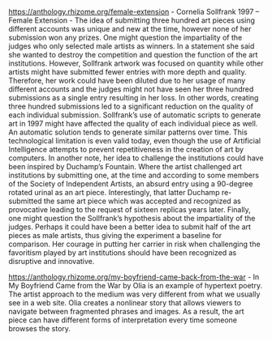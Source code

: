 https://anthology.rhizome.org/female-extension - Cornelia Sollfrank 1997 – Female Extension -
The idea of submitting three hundred art pieces using different accounts was unique and new at the time, however none of her submission won any prizes. One might question the impartiality of the judges who only selected male artists as winners. In a statement she said she wanted to destroy the competition and question the function of the art institutions. However, Sollfrank artwork was focused on quantity while other artists might have submitted fewer entries with more depth and quality. Therefore, her work could have been diluted due to her usage of many different accounts and the judges might not have seen her three hundred submissions as a single entry resulting in her loss. In other words, creating three hundred submissions led to a significant reduction on the quality of each individual submission. Sollfrank’s use of automatic scripts to generate art in 1997 might have affected the quality of each individual piece as well. An automatic solution tends to generate similar patterns over time. This technological limitation is even valid today, even though the use of Artificial Intelligence attempts to prevent repetitiveness in the creation of art by computers.
In another note, her idea to challenge the institutions could have been inspired by Duchamp’s Fountain. Where the artist challenged art institutions by submitting one, at the time and according to some members of the Society of Independent Artists, an absurd entry using a 90-degree rotated urinal as an art piece. Interestingly, that latter Duchamp re-submitted the same art piece which was accepted and recognized as provocative leading to the request of sixteen replicas years later.
 Finally, one might question the Sollfrank’s hypothesis about the impartiality of the judges. Perhaps it could have been a better idea to submit half of the art pieces as male artists, thus giving the experiment a baseline for comparison. Her courage in putting her carrier in risk when challenging the favoritism played by art institutions should have been recognized as disruptive and innovative. 

https://anthology.rhizome.org/my-boyfriend-came-back-from-the-war -
In My Boyfriend Came from the War by Olia is an example of hypertext poetry. The artist approach to the medium was very different from what we usually see in a web site. Olia creates a nonlinear story that allows viewers to navigate between fragmented phrases and images. As a result, the art piece can have different forms of interpretation every time someone browses the story. 
